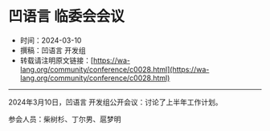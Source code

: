 # 凹语言 临委会会议

- 时间：2024-03-10
- 撰稿：凹语言 开发组
- 转载请注明原文链接：[https://wa-lang.org/community/conference/c0028.html](https://wa-lang.org/community/conference/c0028.html)

---

2024年3月10日，凹语言 开发组公开会议：讨论了上半年工作计划。

参会人员：柴树杉、丁尔男、扈梦明

